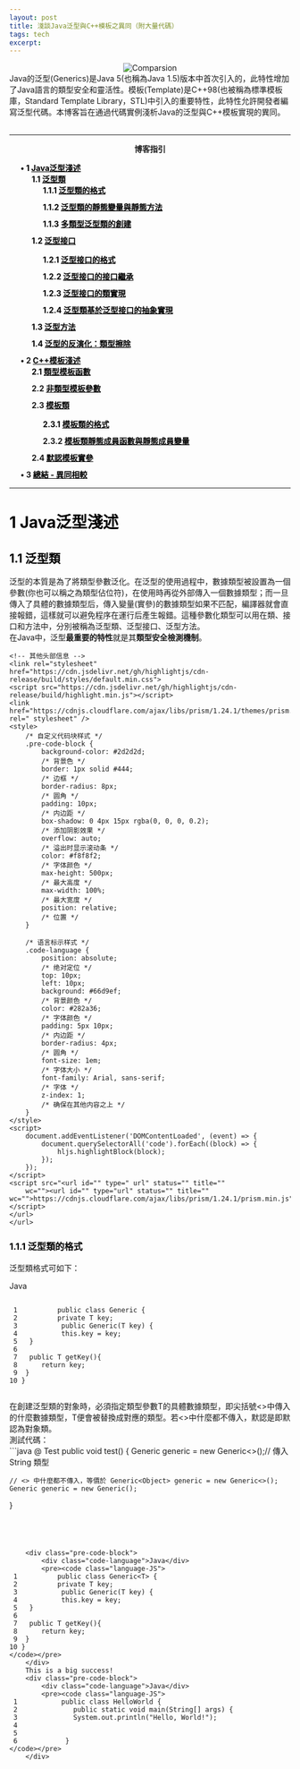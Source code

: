 ```yaml
---
layout: post
title: 淺談Java泛型與C++模板之異同（附大量代碼）
tags: tech
excerpt: 
---
```


<div align="center">
  <img src="{{ site.baseurl }}/images/Generics&Template/Comparison.png" alt="Comparsion"/>
</div>
Java的泛型(Generics)是Java 5(也稱為Java 1.5)版本中首次引入的，此特性增加了Java語言的類型安全和靈活性。模板(Template)是C++98(也被稱為標準模板庫，Standard Template Library，STL)中引入的重要特性，此特性允許開發者編寫泛型代碼。本博客旨在通過代碼實例淺析Java的泛型與C++模板實現的異同。<br/>
<br/>

---

<p align="center"><b>博客指引</b></p>
<head>
    <meta charset="UTF-8">
    <title>Navigation</title>
    <style>
        ul {
            font-weight: bold;
            list-style-type: none;
            padding-left: 20px;
        }
        li {
            margin-bottom: 10px;
        }
        li:first-of-type {
            font-weight: bold;
            color: black;
        }
        a {
            text-decoration: none;
            color: black;
        }
    </style>
</head>
<body>
    <ul>
        <li>
            • 1 <a href="#1"><u>Java泛型淺述</u></a>
            <ul>
                <li>
                    1.1 <a href="#1.1"><u>泛型類</u></a>
                    <ul>
                        <li>1.1.1 <a href="#1.1.1"><u>泛型類的格式</u></a></li>
                        <li>1.1.2 <a href="#1.1.2"><u>泛型類的靜態變量與靜態方法</u></a></li>
                        <li>1.1.3 <a href="#1.1.3"><u>多類型泛型類的創建</u></a></li>
                    </ul>
                </li>
                <li>1.2 <a href="#1.2"><u>泛型接口</u></a></li>
              <ul>
                <li>1.2.1 <a href="#1.2.1"><u>泛型接口的格式</u></a></li>
                <li>1.2.2 <a href="#1.2.2"><u>泛型接口的接口繼承</u></a></li>
                <li>1.2.3 <a href="#1.2.3"><u>泛型接口的類實現</u></a></li>
                <li>1.2.4 <a href="#1.2.4"><u>泛型類基於泛型接口的抽象實現</u></a></li>
              </ul>
              <li>1.3 <a href="#1.3"><u>泛型方法</u></a></li>
              <li>1.4 <a href="#1.4"><u>泛型的反演化：類型擦除</u></a></li>
            </ul>
        </li>
        <li>
            • 2 <a href="#"><u>C++模板淺述</u></a>
            <ul>
                <li>2.1 <a href="#2.1"><u>類型模板函數</u></a></li>
                <li>2.2 <a href="#2.2"><u>非類型模板參數</u></a></li>
                <li>2.3 <a href="#2.3"><u>模板類</u></a></li>
                <ul>
                    <li>2.3.1 <a href="#2.3.1"><u>模板類的格式</u></a></li>
                    <li>2.3.2 <a href="#2.3.2"><u>模板類靜態成員函數與靜態成員變量</u></a></li>
                </ul>
                <li>2.4 <a href="#2.4"><u>默認模板實參</u></a></li>
            </ul>
        </li>
        <li>• 3 <a href="#3"><u>總結 - 異同相較</u></a></li>
    </ul>
</body>

---

# <a id="1">1 Java泛型淺述</a>
## <a id="1.1">1.1 泛型類</a>
泛型的本質是為了將類型參數泛化。在泛型的使用過程中，數據類型被設置為一個參數(你也可以稱之為類型佔位符)，在使用時再從外部傳入一個數據類型；而一旦傳入了具體的數據類型后，傳入變量(實參)的數據類型如果不匹配，編譯器就會直接報錯，這樣就可以避免程序在運行后產生報錯。這種參數化類型可以用在類、接口和方法中，分別被稱為泛型類、泛型接口、泛型方法。<br/>
在Java中，泛型**最重要的特性**就是其**類型安全檢測機制**。<br/>

    <!-- 其他头部信息 -->
    <link rel="stylesheet" href="https://cdn.jsdelivr.net/gh/highlightjs/cdn-release/build/styles/default.min.css">
    <script src="https://cdn.jsdelivr.net/gh/highlightjs/cdn-release/build/highlight.min.js"></script>
    <link href="https://cdnjs.cloudflare.com/ajax/libs/prism/1.24.1/themes/prism.css&#34;   rel=" stylesheet" />
    <style>
        /* 自定义代码块样式 */
        .pre-code-block {
            background-color: #2d2d2d;
            /* 背景色 */
            border: 1px solid #444;
            /* 边框 */
            border-radius: 8px;
            /* 圆角 */
            padding: 10px;
            /* 内边距 */
            box-shadow: 0 4px 15px rgba(0, 0, 0, 0.2);
            /* 添加阴影效果 */
            overflow: auto;
            /* 溢出时显示滚动条 */
            color: #f8f8f2;
            /* 字体颜色 */
            max-height: 500px;
            /* 最大高度 */
            max-width: 100%;
            /* 最大宽度 */
            position: relative;
            /* 位置 */
        }

        /* 语言标示样式 */
        .code-language {
            position: absolute;
            /* 绝对定位 */
            top: 10px;
            left: 10px;
            background: #66d9ef;
            /* 背景颜色 */
            color: #282a36;
            /* 字体颜色 */
            padding: 5px 10px;
            /* 内边距 */
            border-radius: 4px;
            /* 圆角 */
            font-size: 1em;
            /* 字体大小 */
            font-family: Arial, sans-serif;
            /* 字体 */
            z-index: 1;
            /* 确保在其他内容之上 */
        }
    </style>
    <script>
        document.addEventListener('DOMContentLoaded', (event) => {
            document.querySelectorAll('code').forEach((block) => {
                hljs.highlightBlock(block);
            });
        });
    </script>
    <script src="<url id="" type=" url" status="" title=""
        wc=""><url id="" type="url" status="" title="" wc="">https://cdnjs.cloudflare.com/ajax/libs/prism/1.24.1/prism.min.js"></script>
    </url>
    </url>
    
### <a id="1.1.1">1.1.1 泛型類的格式</a>
泛型類格式可如下：<br/>
 <div class="pre-code-block">
        <div class="code-language">Java</div>
        <pre><code class="language-JS">
 1          public class Generic<T> { 
 2          private T key;
 3           public Generic(T key) { 
 4           this.key = key;
 5   }
 6
 7   public T getKey(){ 
 8      return key;
 9  }
10 }
 </code></pre></div>
在創建泛型類的對象時，必須指定類型參數T的具體數據類型，即尖括號<>中傳入的什麼數據類型，T便會被替換成對應的類型。若<>中什麼都不傳入，默認是<Object>即默認為對象類。<br/>
測試代碼：<br/>
```java
@ Test
public void test() {
	Generic<String> generic = new Generic<>();// 傳入 String 類型
	
	// <> 中什麼都不傳入，等價於 Generic<Object> generic = new Generic<>();
	Generic generic = new Generic();
}
```




    <div class="pre-code-block">
        <div class="code-language">Java</div>
        <pre><code class="language-JS">
 1          public class Generic<T> { 
 2          private T key;
 3           public Generic(T key) { 
 4           this.key = key;
 5   }
 6
 7   public T getKey(){ 
 8      return key;
 9  }
10 }
</code></pre>
    </div>
    This is a big success!
    <div class="pre-code-block">
        <div class="code-language">Java</div>
        <pre><code class="language-JS">
 1           public class HelloWorld {
 2              public static void main(String[] args) {
 3              System.out.println("Hello, World!");
 4
 5 
 6            }
</code></pre>
    </div>































